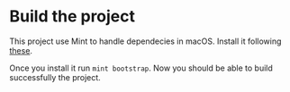 # Build the project

This project use Mint to handle dependecies in macOS. Install it following [these](https://github.com/yonaskolb/Mint). 

Once you install it run `mint bootstrap`. Now you should be able to build successfully the project.
